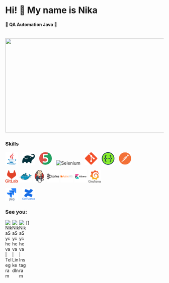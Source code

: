 # Hi! 👋 My name is Nika

#### 🎀 QA Automation Java 🎀
<br clear="both">
<div align="left">
  <img height="300" width="600" src="https://media.giphy.com/media/v1.Y2lkPTc5MGI3NjExZzJ0cWVwYXRyemQxbHI3N2RhenF2eTJvaWwzOGxrMHR2anJ6ZGc1ZCZlcD12MV9pbnRlcm5hbF9naWZfYnlfaWQmY3Q9Zw/7MZ0v9KynmiSA/giphy.gif"  />
</div>

### Skills
<p align="left"> 
<img src="https://github.com/devicons/devicon/blob/v2.16.0/icons/java/java-original.svg" style="padding-right:10px;" alt="java" width="40" height="40"/>
<img src="https://github.com/devicons/devicon/blob/v2.16.0/icons/gradle/gradle-original.svg" style="padding-right:10px;" alt="gradle" width="40" height="40"/>
<img src="https://github.com/devicons/devicon/blob/v2.16.0/icons/junit/junit-original.svg" style="padding-right:10px;" alt="junit" width="40" height="40"/> </a>
<img src="https://raw.githubusercontent.com/detain/svg-logos/780f25886640cef088af994181646db2f6b1a3f8/svg/selenium-logo.svg" style="padding-right:10px;" alt="Selenium" width="40" height="40"/> </a>
<img src="https://github.com/devicons/devicon/blob/v2.16.0/icons/git/git-original.svg" style="padding-right:10px;" alt="Git" width="40px" height="40"  />
<img src="https://github.com/devicons/devicon/blob/v2.16.0/icons/swagger/swagger-original.svg" style="padding-right:10px;" alt="Swagger" width="40" height="40"/> </a>
<img src="https://github.com/devicons/devicon/blob/v2.16.0/icons/postman/postman-original.svg" alt="Postman" width="40px" height="40" />  
</p>
<p align="left">
<img src="https://github.com/devicons/devicon/blob/v2.16.0/icons/gitlab/gitlab-plain-wordmark.svg" alt="Gitlab" width="40px" height="40" />
<img src="https://github.com/devicons/devicon/blob/v2.16.0/icons/docker/docker-original.svg" alt="Docker" width="40px" height="40" />
<img src="https://github.com/devicons/devicon/blob/v2.16.0/icons/jenkins/jenkins-original.svg" alt="Jenkins" width="40px" height="40" />
<img src="https://github.com/devicons/devicon/blob/v2.16.0/icons/apachekafka/apachekafka-original-wordmark.svg" alt="" width="40px" height="40" /> 
<img src="https://github.com/devicons/devicon/blob/v2.16.0/icons/rabbitmq/rabbitmq-original-wordmark.svg" alt="" width="40px" height="40" />  
<img src="https://github.com/devicons/devicon/blob/v2.16.0/icons/kibana/kibana-original-wordmark.svg" alt="" width="40px" height="40" />
<img src="https://github.com/devicons/devicon/blob/v2.16.0/icons/grafana/grafana-original-wordmark.svg" alt="" width="40px" height="40" />
</p>
<p align="left">
<img src="https://github.com/devicons/devicon/blob/v2.16.0/icons/jira/jira-original-wordmark.svg" style="padding-right:10px;" alt="Jira" width="40px" height="40" />
<img src="https://github.com/devicons/devicon/blob/v2.16.0/icons/confluence/confluence-plain-wordmark.svg" style="padding-right:10px;" alt="junit" width="40px" height="40"/>
</p>




### See you:

[<img align="left" alt="NikaSycheva | Telegram" width="22px" src="https://cdn.jsdelivr.net/npm/simple-icons@3.13.0/icons/telegram.svg" />][Telegram]
[<img align="left" alt="NikaSycheva | LinkedIn" width="22px" src="https://cdn.jsdelivr.net/npm/simple-icons@v3/icons/linkedin.svg" />]
[<img align="left" alt="NikaSycheva | Instagram" width="22px" src="https://cdn.jsdelivr.net/npm/simple-icons@v3/icons/instagram.svg" />][instagram]






[Telegram]: https://t.me/otcuda_zvuk
[instagram]: https://www.instagram.com/otcuda_zvuk/



